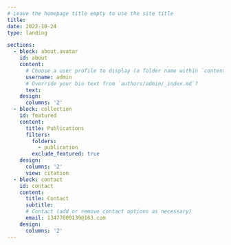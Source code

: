 ```yaml
---
# Leave the homepage title empty to use the site title
title:
date: 2022-10-24
type: landing

sections:
  - block: about.avatar
    id: about
    content:
      # Choose a user profile to display (a folder name within `content/authors/`)
      username: admin
      # Override your bio text from `authors/admin/_index.md`?
      text:  
    design:
      columns: '2'
  - block: collection
    id: featured
    content:
      title: Publications      
      filters:
        folders:
          - publication
        exclude_featured: true
    design:
      columns: '2'
      view: citation 
  - block: contact
    id: contact
    content:
      title: Contact
      subtitle:
      # Contact (add or remove contact options as necessary)
      email: 13477000139@163.com
    design:
      columns: '2'
---
```

